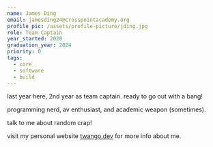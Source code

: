 ```yaml
---
name: James Ding
email: jamesding24@crosspointacademy.org
profile_pic: /assets/profile-picture/jding.jpg
role: Team Captain
year_started: 2020
graduation_year: 2024
priority: 0
tags:
  - core
  - software
  - build
---
```


last year here, 2nd year as team captain. ready to go out with a bang!

programming nerd, av enthusiast, and academic weapon (sometimes).

talk to me about random crap!

visit my personal website [twango.dev](https://twango.dev) for more info about me.
